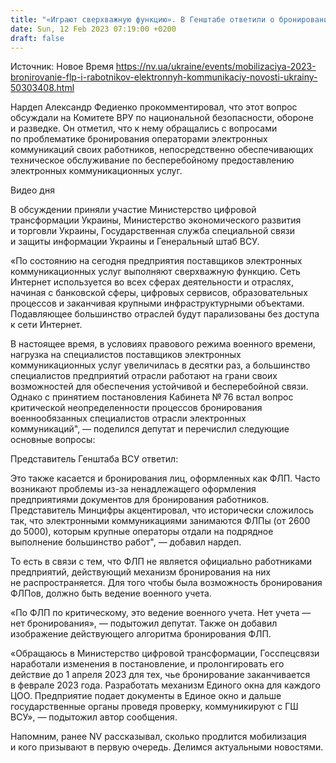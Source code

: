 ```yaml
---
title: "«Играют сверхважную функцию». В Генштабе ответили о бронировании работников электронных коммуникаций и ФЛП"
date: Sun, 12 Feb 2023 07:19:00 +0200
draft: false
---
```

Источник: Новое Время https://nv.ua/ukraine/events/mobilizaciya-2023-bronirovanie-flp-i-rabotnikov-elektronnyh-kommunikaciy-novosti-ukrainy-50303408.html


Нардеп Александр Федиенко прокомментировал, что этот вопрос обсуждали на Комитете ВРУ по национальной безопасности, обороне и разведке. Он отметил, что к нему обращались с вопросами по проблематике бронирования операторами электронных коммуникаций своих работников, непосредственно обеспечивающих техническое обслуживание по бесперебойному предоставлению электронных коммуникационных услуг.

  Видео дня   

В обсуждении приняли участие Министерство цифровой трансформации Украины, Министерство экономического развития и торговли Украины, Государственная служба специальной связи и защиты информации Украины и Генеральный штаб ВСУ.

«По состоянию на сегодня предприятия поставщиков электронных коммуникационных услуг выполняют сверхважную функцию. Сеть Интернет используется во всех сферах деятельности и отраслях, начиная с банковской сферы, цифровых сервисов, образовательных процессов и заканчивая крупными инфраструктурными объектами. Подавляющее большинство отраслей будут парализованы без доступа к сети Интернет.

В настоящее время, в условиях правового режима военного времени, нагрузка на специалистов поставщиков электронных коммуникационных услуг увеличилась в десятки раз, а большинство специалистов предприятий отрасли работают на грани своих возможностей для обеспечения устойчивой и бесперебойной связи. Однако с принятием постановления Кабинета № 76 встал вопрос критической неопределенности процессов бронирования военнообязанных специалистов отрасли электронных коммуникаций", — поделился депутат и перечислил следующие основные вопросы:

Представитель Генштаба ВСУ ответил:

Это также касается и бронирования лиц, оформленных как ФЛП. Часто возникают проблемы из-за ненадлежащего оформления предприятиями документов для бронирования работников. Представитель Минцифры акцентировал, что исторически сложилось так, что электронными коммуникациями занимаются ФЛПы (от 2600 до 5000), которым крупные операторы отдали на подрядное выполнение большинство работ", — добавил нардеп.

То есть в связи с тем, что ФЛП не является официально работниками предприятий, действующий механизм бронирования на них не распространяется. Для того чтобы была возможность бронирования ФЛПов, должно быть ведение военного учета.

«По ФЛП по критическому, это ведение военного учета. Нет учета — нет бронирования», — подытожил депутат. Также он добавил изображение действующего алгоритма бронирования ФЛП.

«Обращаюсь в Министерство цифровой трансформации, Госспецсвязи наработали изменения в постановление, и пролонгировать его действие до 1 апреля 2023 для тех, чье бронирование заканчивается в феврале 2023 года. Разработать механизм Единого окна для каждого ЦОО. Предприятие подает документы в Единое окно и дальше государственные органы проведя проверку, коммуникируют с ГШ ВСУ», — подытожил автор сообщения.

Напомним, ранее NV рассказывал, сколько продлится мобилизация и кого призывают в первую очередь. Делимся актуальными новостями. 
